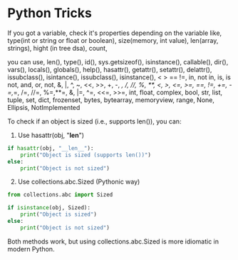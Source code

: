 # Python Tricks

If you got a variable, check it's properties depending on the variable like, type(int or string or float or boolean), size(memory, int value), len(array, strings), hight (in tree dsa), count,

you can use,
len(), type(), id(), sys.getsizeof(), isinstance(), callable(), dir(), vars(), locals(), globals(), help(), hasattr(), getattr(), setattr(), delattr(), issubclass(), isintance(), issubclass(), isinstance(),
< > == !=, in, not in, is, is not, and, or, not, &, |, ^, ~, <<, >>, +, -, *, /, //, %, **, <, >, <=, >=, ==, !=, +=, -=,*=, /=, //=, %=,**=, &, |=, ^=, <<=, >>=,
int, float, complex, bool, str, list, tuple, set, dict, frozenset, bytes, bytearray, memoryview, range, None, Ellipsis, NotImplemented



To check if an object is sized (i.e., supports len()), you can:

1. Use hasattr(obj, "__len__")

```python
if hasattr(obj, "__len__"):
    print("Object is sized (supports len())")
else:
    print("Object is not sized")
```

2. Use collections.abc.Sized (Pythonic way)

```python
from collections.abc import Sized

if isinstance(obj, Sized):
    print("Object is sized")
else:
    print("Object is not sized")
```

Both methods work, but using collections.abc.Sized is more idiomatic in modern Python.

